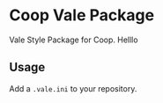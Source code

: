 # Coop Vale Package

Vale Style Package for Coop. Helllo

## Usage

Add a `.vale.ini` to your repository.

```ini title=".vale.ini"
```
